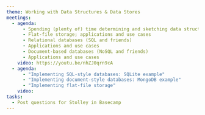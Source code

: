 ```yaml
---
theme: Working with Data Structures & Data Stores
meetings:
  - agenda:
      - Spending (plenty of) time determining and sketching data structures
      - Flat-file storage; applications and use cases
      - Relational databases (SQL and friends)
      - Applications and use cases
      - Document-based databases (NoSQL and friends)
      - Applications and use cases
    video: https://youtu.be/nhZJ0qrn9cA
  - agenda:
      - "Implementing SQL-style databases: SQLite example"
      - "Implementing document-style databases: MongoDB example"
      - "Implementing flat-file storage"
    video:
tasks:
  - Post questions for Stolley in Basecamp
---
```

